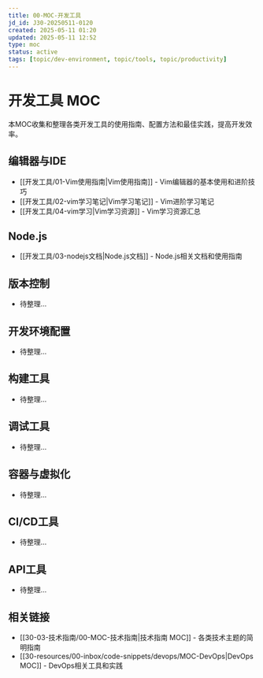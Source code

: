 ```yaml
---
title: 00-MOC-开发工具
jd_id: J30-20250511-0120
created: 2025-05-11 01:20
updated: 2025-05-11 12:52
type: moc
status: active
tags: [topic/dev-environment, topic/tools, topic/productivity]
---
```


# 开发工具 MOC

本MOC收集和整理各类开发工具的使用指南、配置方法和最佳实践，提高开发效率。

## 编辑器与IDE

- [[开发工具/01-Vim使用指南|Vim使用指南]] - Vim编辑器的基本使用和进阶技巧
- [[开发工具/02-vim学习笔记|Vim学习笔记]] - Vim进阶学习笔记
- [[开发工具/04-vim学习|Vim学习资源]] - Vim学习资源汇总

## Node.js

- [[开发工具/03-nodejs文档|Node.js文档]] - Node.js相关文档和使用指南

## 版本控制

- 待整理...

## 开发环境配置

- 待整理...

## 构建工具

- 待整理...

## 调试工具

- 待整理...

## 容器与虚拟化

- 待整理...

## CI/CD工具

- 待整理...

## API工具

- 待整理...

## 相关链接

- [[30-03-技术指南/00-MOC-技术指南|技术指南 MOC]] - 各类技术主题的简明指南
- [[30-resources/00-inbox/code-snippets/devops/MOC-DevOps|DevOps MOC]] - DevOps相关工具和实践 